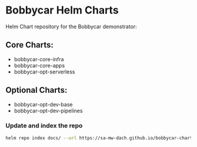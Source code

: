 # Bobbycar Helm Charts

Helm Chart repository for the Bobbycar demonstrator:

## Core Charts:

- bobbycar-core-infra
- bobbycar-core-apps
- bobbycar-opt-serverless

## Optional Charts:

- bobbycar-opt-dev-base
- bobbycar-opt-dev-pipelines

### Update and index the repo

```sh
helm repo index docs/ --url https://sa-mw-dach.github.io/bobbycar-charts
```